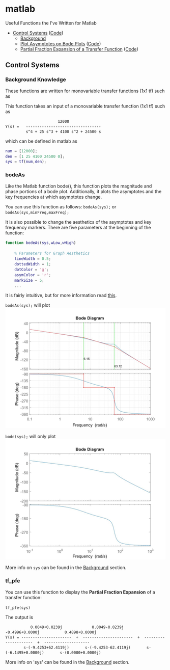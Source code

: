 # matlab

Useful Functions the I've Written for Matlab

  - [Control Systems](#control-systems) ([Code](https://github.com/jobertol/matlab/blob/master/Controls%20Systems))
    - [Background](#background-knowledge)
    - [Plot Asymptotes on Bode Plots](#bodeAs) ([Code](https://github.com/jobertol/matlab/blob/master/Controls%20Systems/bodeAs.m))
    - [Partial Fraction Expansion of a Transfer Function](#tf_pfe) ([Code](https://github.com/jobertol/matlab/blob/master/Controls%20Systems/tf_pfe.m))
  

## Control Systems


### Background Knowledge

These functions are written for monovariable transfer functions (1x1 tf) such as

This function takes an input of a monovariable transfer function (1x1 tf) such as

```
                       12000
Y(s) =   ---------------------------------
         s^4 + 25 s^3 + 4100 s^2 + 24500 s
```

which can be defined in matlab as

```MATLAB
num = [12000];
den = [1 25 4100 24500 0];
sys = tf(num,den);
```



### bodeAs

Like the Matlab function bode(), this function plots the magnitude and phase portions of a bode plot.
Additionally, it plots the asymptotes and the key frequencies at which asymptotes change.

You can use this function as follows:
`bodeAs(sys);` or `bodeAs(sys,minFreq,maxFreq);`

It is also possible to change the aesthetics of the asymptotes and key frequency markers.
There are five parameters at the beginning of the function:

```MATLAB
function bodeAs(sys,wLow,wHigh)

    % Parameters for Graph Aesthetics
    lineWidth = 0.5;
    dottedWidth = 1;
    dotColor = 'g';
    asymColor = 'r';
    markSize = 5;
    ...
```

It is fairly intuitive, but for more information read [this](https://www.mathworks.com/help/matlab/ref/linespec.html).

`bodeAs(sys);` will plot
![Image of bodeAs plot](https://github.com/jobertol/matlab/blob/master/Images/bodeAsPlot.jpg)


`bode(sys);` will only plot
![Image of bode plot](https://github.com/jobertol/matlab/blob/master/Images/bodePlot.jpg)

More info on `sys` can be found in the [Background](#background-knowledge) section.



### tf_pfe

You can use this function to display the **Partial Fraction Expansion** of a transfer function:

`
tf_pfe(sys)
`

The output is 

```
           0.0049+0.0239j             0.0049-0.0239j            -0.4996+0.0000j           0.4898+0.0000j   
Y(s) = ----------------------  +  ----------------------  +  ---------------------  +  --------------------
        s-(-9.4253+62.4119j)       s-(-9.4253-62.4119j)       s-(-6.1495+0.0000j)       s-(0.0000+0.0000j) 
```

More info on 'sys' can be found in the [Background](#background-knowledge) section.
